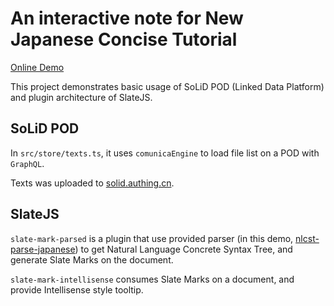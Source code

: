 # An interactive note for New Japanese Concise Tutorial

[Online Demo](https://new-japanese-concise-tutorial-interactive-ffozkkoxia.now.sh)

This project demonstrates basic usage of SoLiD POD (Linked Data Platform) and plugin architecture of SlateJS.

## SoLiD POD

In `src/store/texts.ts`, it uses `comunicaEngine` to load file list on a POD with `GraphQL`.

Texts was uploaded to [solid.authing.cn](https://new-japanese-concise-tutorial.solid.authing.cn/public/textbook/).

## SlateJS

`slate-mark-parsed` is a plugin that use provided parser (in this demo, [nlcst-parse-japanese](https://github.com/azu/nlp-pattern-match/blob/master/packages/nlcst-parse-japanese/README.md)) to get Natural Language Concrete Syntax Tree, and generate Slate Marks on the document.

`slate-mark-intellisense` consumes Slate Marks on a document, and provide Intellisense style tooltip.
